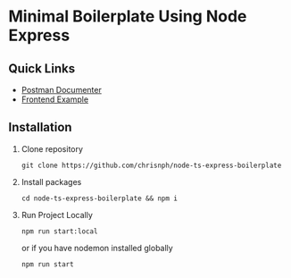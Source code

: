 # Minimal Boilerplate Using Node Express

## Quick Links

- [Postman Documenter](https://documenter.getpostman.com/view/26190102/2s9YeN28yp)
- [Frontend Example](https://github.com/chrisnph/react-ts-tailwind-boilerplate)

## Installation

1. Clone repository

   ```
   git clone https://github.com/chrisnph/node-ts-express-boilerplate
   ```

2. Install packages

   ```
   cd node-ts-express-boilerplate && npm i
   ```

3. Run Project Locally

   ```
   npm run start:local
   ```

   or if you have nodemon installed globally

   ```
   npm run start
   ```
